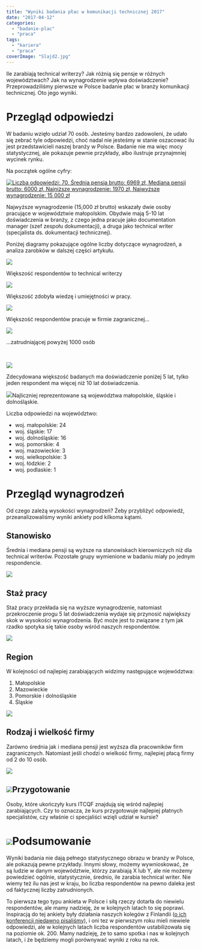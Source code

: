 ```yaml
---
title: "Wyniki badania płac w komunikacji technicznej 2017"
date: "2017-04-12"
categories: 
  - "badanie-plac"
  - "praca"
tags: 
  - "kariera"
  - "praca"
coverImage: "Slajd2.jpg"
---
```


Ile zarabiają technical writerzy? Jak różnią się pensje w różnych województwach? Jak na wynagrodzenie wpływa doświadczenie? Przeprowadziliśmy pierwsze w Polsce badanie płac w branży komunikacji technicznej. Oto jego wyniki.

# Przegląd odpowiedzi

W badaniu wzięło udział 70 osób. Jesteśmy bardzo zadowoleni, że udało się zebrać tyle odpowiedzi, choć nadal nie jesteśmy w stanie oszacować ilu jest przedstawicieli naszej branży w Polsce. Badanie nie ma więc mocy statystycznej, ale pokazuje pewnie przykłady, albo ilustruje przynajmniej wycinek rynku.

Na początek ogólne cyfry:

[![Liczba odpowiedzi: 70, Średnia pensja brutto: 6969 zł, Mediana pensji brutto: 6000 zł, Najniższe wynagrodzenie: 1970 zł, Najwyższe wynagrodzenie: 15 000 zł](images/podsumowanie-ankiety.jpg)](http://techwriter.pl/wp-content/uploads/2017/04/podsumowanie-ankiety.jpg)

Najwyższe wynagrodzenie (15,000 zł brutto) wskazały dwie osoby pracujące w województwie małopolskim. Obydwie mają 5-10 lat doświadczenia w branży, z czego jedna pracuje jako documentation manager (szef zespołu dokumentacji), a druga jako technical writer (specjalista ds. dokumentacji technicznej).

Poniżej diagramy pokazujące ogólne liczby dotyczące wynagrodzeń, a analiza zarobków w dalszej części artykułu.

[![](images/stanowisko.gif)](http://techwriter.pl/wp-content/uploads/2017/04/stanowisko.gif)

Większość respondentów to technical writerzy

[![](images/przygotowanie.gif)](http://techwriter.pl/wp-content/uploads/2017/04/przygotowanie.gif)

Większość zdobyła wiedzę i umiejętności w pracy.

[![](images/rodzaj-firmy.gif)](http://techwriter.pl/wp-content/uploads/2017/04/rodzaj-firmy.gif)

Większość respondentów pracuje w firmie zagranicznej...

[![](images/wielkosc-firmy.gif)](http://techwriter.pl/wp-content/uploads/2017/04/wielkosc-firmy.gif)

...zatrudniającej powyżej 1000 osób

 

[![](images/staz.gif)](http://techwriter.pl/wp-content/uploads/2017/04/staz.gif)

Zdecydowana większość badanych ma doświadczenie poniżej 5 lat, tylko jeden respondent ma więcej niż 10 lat doświadczenia.

[![](images/reprezentacja-województw.png)](http://techwriter.pl/wp-content/uploads/2017/04/reprezentacja-województw.png)Najliczniej reprezentowane są województwa małopolskie, śląskie i dolnośląskie.

Liczba odpowiedzi na województwo:

- woj. małopolskie: 24
- woj. śląskie: 17
- woj. dolnośląskie: 16
- woj. pomorskie: 4
- woj. mazowieckie: 3
- woj. wielkopolskie: 3
- woj. łódzkie: 2
- woj. podlaskie: 1

# Przegląd wynagrodzeń

Od czego zależą wysokości wynagrodzeń? Żeby przybliżyć odpowiedź, przeanalizowaliśmy wyniki ankiety pod kilkoma kątami.

## Stanowisko

Średnia i mediana pensji są wyższe na stanowiskach kierowniczych niż dla technical writerów. Pozostałe grupy wymienione w badaniu miały po jednym respondencie.

[![](images/stanowisko.png)](http://techwriter.pl/wp-content/uploads/2017/04/stanowisko.png)

## Staż pracy

Staż pracy przekłada się na wyższe wynagrodzenie, natomiast przekroczenie progu 5 lat doświadczenia wydaje się przynosić największy skok w wysokości wynagrodzenia. Być może jest to związane z tym jak rzadko spotyka się takie osoby wśród naszych respondentów.

[![](images/staz.png)](http://techwriter.pl/wp-content/uploads/2017/04/staz.png)

## Region

W kolejności od najlepiej zarabiających widzimy następujące województwa:

1. Małopolskie
2. Mazowieckie
3. Pomorskie i dolnośląskie
4. Śląskie

[![](images/wojewodztwo.png)](http://techwriter.pl/wp-content/uploads/2017/04/wojewodztwo.png)

## Rodzaj i wielkość firmy

Zarówno średnia jak i mediana pensji jest wyższa dla pracowników firm zagranicznych. Natomiast jeśli chodzi o wielkość firmy, najlepiej płacą firmy od 2 do 10 osób.

[![](images/rodzaj-firmy.png)](http://techwriter.pl/wp-content/uploads/2017/04/rodzaj-firmy.png)

## [![](images/wielkosc-firmy.png)](http://techwriter.pl/wp-content/uploads/2017/04/wielkosc-firmy.png)Przygotowanie

Osoby, które ukończyły kurs ITCQF znajdują się wśród najlepiej zarabiających. Czy to oznacza, że kurs przygotowuje najlepiej płatnych specjalistów, czy właśnie ci specjaliści wzięli udział w kursie?

# [![](images/przygotowanie.png)](http://techwriter.pl/wp-content/uploads/2017/04/przygotowanie.png)Podsumowanie

Wyniki badania nie dają pełnego statystycznego obrazu w branży w Polsce, ale pokazują pewne przykłady. Innymi słowy, możemy wywnioskować, że są ludzie w danym województwie, którzy zarabiają X lub Y, ale nie możemy powiedzieć ogólnie, statystycznie, średnio, ile zarabia technical writer. Nie wiemy też ilu nas jest w kraju, bo liczba respondentów na pewno daleka jest od faktycznej liczby zatrudnionych.

To pierwsza tego typu ankieta w Polsce i siłą rzeczy dotarła do niewielu respondentów, ale mamy nadzieję, że w kolejnych latach to się poprawi. Inspiracją do tej ankiety były działania naszych kolegów z Finlandii ([o ich konferencji niedawno pisaliśmy](http://techwriter.pl/tceurope-colloquium-2017/)), i oni tez w pierwszym roku mieli niewiele odpowiedzi, ale w kolejnych latach liczba respondentów ustabilizowała się na poziomie ok. 200. Mamy nadzieję, że to samo spotka i nas w kolejnych latach, i że będziemy mogli porównywać wyniki z roku na rok.

